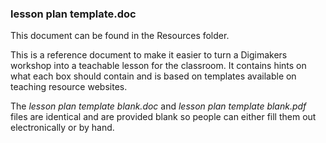
### lesson plan template.doc

This document can be found in the Resources folder.

This is a reference document to make it easier to turn a Digimakers workshop into
a teachable lesson for the classroom. It contains hints on what each box should
contain and is based on templates available on teaching resource websites.

The _lesson plan template blank.doc_ and _lesson plan template blank.pdf_ files
are identical and are provided blank so people can either fill them out
electronically or by hand.
